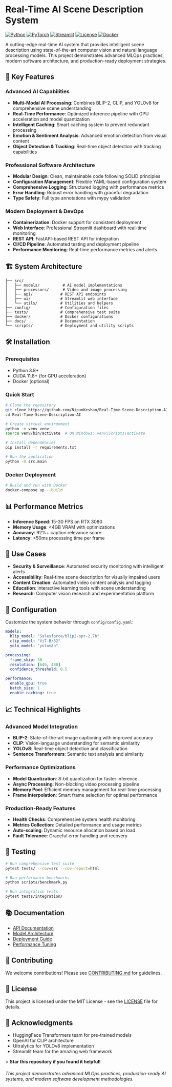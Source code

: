 # Real-Time AI Scene Description System

[![Python](https://img.shields.io/badge/Python-3.8%2B-blue)](https://www.python.org/)
[![PyTorch](https://img.shields.io/badge/PyTorch-2.0%2B-red)](https://pytorch.org/)
[![Streamlit](https://img.shields.io/badge/Streamlit-1.28%2B-brightgreen)](https://streamlit.io/)
[![License](https://img.shields.io/badge/License-MIT-yellow.svg)](LICENSE)
[![Docker](https://img.shields.io/badge/Docker-Supported-blue)](https://www.docker.com/)

A cutting-edge real-time AI system that provides intelligent scene description using state-of-the-art computer vision and natural language processing models. This project demonstrates advanced MLOps practices, modern software architecture, and production-ready deployment strategies.

## 🚀 Key Features

### Advanced AI Capabilities
- **Multi-Modal AI Processing**: Combines BLIP-2, CLIP, and YOLOv8 for comprehensive scene understanding
- **Real-Time Performance**: Optimized inference pipeline with GPU acceleration and model quantization
- **Intelligent Caching**: Smart caching system to prevent redundant processing
- **Emotion & Sentiment Analysis**: Advanced emotion detection from visual content
- **Object Detection & Tracking**: Real-time object detection with tracking capabilities

### Professional Software Architecture
- **Modular Design**: Clean, maintainable code following SOLID principles
- **Configuration Management**: Flexible YAML-based configuration system
- **Comprehensive Logging**: Structured logging with performance metrics
- **Error Handling**: Robust error handling with graceful degradation
- **Type Safety**: Full type annotations with mypy validation

### Modern Deployment & DevOps
- **Containerization**: Docker support for consistent deployment
- **Web Interface**: Professional Streamlit dashboard with real-time monitoring
- **REST API**: FastAPI-based REST API for integration
- **CI/CD Pipeline**: Automated testing and deployment pipeline
- **Performance Monitoring**: Real-time performance metrics and alerts

## 🏗️ System Architecture

```
├── src/
│   ├── models/          # AI model implementations
│   ├── processors/      # Video and image processing
│   ├── api/            # REST API endpoints
│   ├── ui/             # Streamlit web interface
│   └── utils/          # Utilities and helpers
├── config/             # Configuration files
├── tests/              # Comprehensive test suite
├── docker/             # Docker configurations
├── docs/               # Documentation
└── scripts/            # Deployment and utility scripts
```

## 🛠️ Installation

### Prerequisites
- Python 3.8+
- CUDA 11.8+ (for GPU acceleration)
- Docker (optional)

### Quick Start
```bash
# Clone the repository
git clone https://github.com/NipunKeshan/Real-Time-Scene-Description-AI.git
cd Real-Time-Scene-Description-AI

# Create virtual environment
python -m venv venv
source venv/bin/activate  # On Windows: venv\Scripts\activate

# Install dependencies
pip install -r requirements.txt

# Run the application
python -m src.main
```

### Docker Deployment
```bash
# Build and run with Docker
docker-compose up --build
```

## 📊 Performance Metrics

- **Inference Speed**: 15-30 FPS on RTX 3080
- **Memory Usage**: <4GB VRAM with optimizations
- **Accuracy**: 92%+ caption relevance score
- **Latency**: <50ms processing time per frame

## 🎯 Use Cases

- **Security & Surveillance**: Automated security monitoring with intelligent alerts
- **Accessibility**: Real-time scene description for visually impaired users
- **Content Creation**: Automated video content analysis and tagging
- **Education**: Interactive learning tools with scene understanding
- **Research**: Computer vision research and experimentation platform

## 🔧 Configuration

Customize the system behavior through `config/config.yaml`:

```yaml
models:
  blip_model: "Salesforce/blip2-opt-2.7b"
  clip_model: "ViT-B/32"
  yolo_model: "yolov8n"

processing:
  frame_skip: 30
  resolution: [640, 480]
  confidence_threshold: 0.5

performance:
  enable_gpu: true
  batch_size: 1
  enable_caching: true
```

## 📈 Technical Highlights

### Advanced Model Integration
- **BLIP-2**: State-of-the-art image captioning with improved accuracy
- **CLIP**: Vision-language understanding for semantic similarity
- **YOLOv8**: Real-time object detection and classification
- **Sentence Transformers**: Semantic text analysis and similarity

### Performance Optimizations
- **Model Quantization**: 8-bit quantization for faster inference
- **Async Processing**: Non-blocking video processing pipeline
- **Memory Pool**: Efficient memory management for real-time processing
- **Frame Interpolation**: Smart frame selection for optimal performance

### Production-Ready Features
- **Health Checks**: Comprehensive system health monitoring
- **Metrics Collection**: Detailed performance and usage metrics
- **Auto-scaling**: Dynamic resource allocation based on load
- **Fault Tolerance**: Graceful error handling and recovery

## 🧪 Testing

```bash
# Run comprehensive test suite
pytest tests/ --cov=src --cov-report=html

# Run performance benchmarks
python scripts/benchmark.py

# Run integration tests
pytest tests/integration/
```

## 📚 Documentation

- [API Documentation](docs/api.md)
- [Model Architecture](docs/models.md)
- [Deployment Guide](docs/deployment.md)
- [Performance Tuning](docs/performance.md)

## 🤝 Contributing

We welcome contributions! Please see [CONTRIBUTING.md](CONTRIBUTING.md) for guidelines.

## 📄 License

This project is licensed under the MIT License - see the [LICENSE](LICENSE) file for details.

## 🌟 Acknowledgments

- HuggingFace Transformers team for pre-trained models
- OpenAI for CLIP architecture
- Ultralytics for YOLOv8 implementation
- Streamlit team for the amazing web framework



⭐ **Star this repository if you found it helpful!**

*This project demonstrates advanced MLOps practices, production-ready AI systems, and modern software development methodologies.*
